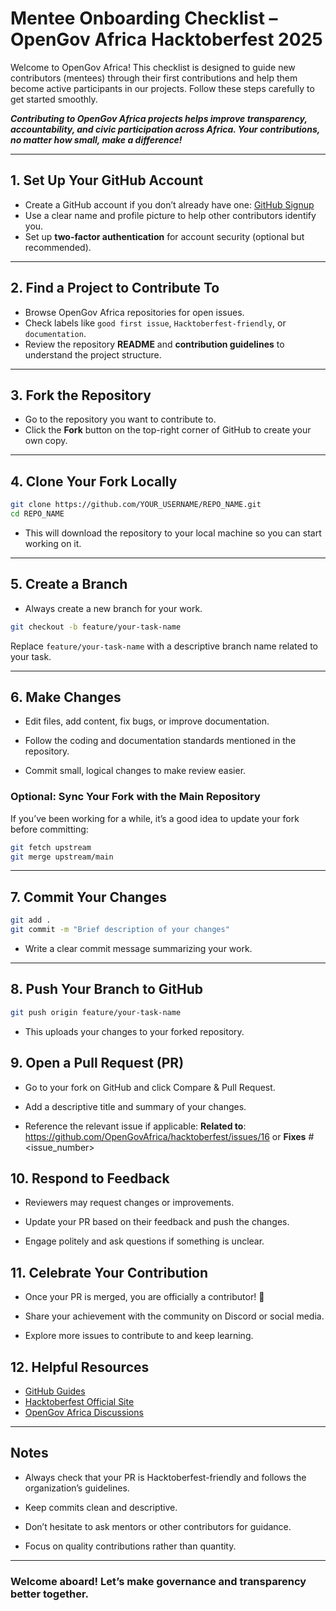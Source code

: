 # Mentee Onboarding Checklist – OpenGov Africa Hacktoberfest 2025

Welcome to OpenGov Africa! This checklist is designed to guide new contributors (mentees) through their first contributions and help them become active participants in our projects. Follow these steps carefully to get started smoothly.

***Contributing to OpenGov Africa projects helps improve transparency, accountability, and civic participation across Africa. Your contributions, no matter how small, make a difference!***

---

## 1. Set Up Your GitHub Account
- Create a GitHub account if you don’t already have one: [GitHub Signup](https://github.com/join)  
- Use a clear name and profile picture to help other contributors identify you.  
- Set up **two-factor authentication** for account security (optional but recommended).

---

## 2. Find a Project to Contribute To
- Browse OpenGov Africa repositories for open issues.  
- Check labels like `good first issue`, `Hacktoberfest-friendly`, or `documentation`.  
- Review the repository **README** and **contribution guidelines** to understand the project structure.

---

## 3. Fork the Repository
- Go to the repository you want to contribute to.  
- Click the **Fork** button on the top-right corner of GitHub to create your own copy.  

---

## 4. Clone Your Fork Locally
```bash
git clone https://github.com/YOUR_USERNAME/REPO_NAME.git
cd REPO_NAME
```
- This will download the repository to your local machine so you can start working on it.

---

## 5. Create a Branch
- Always create a new branch for your work.
```bash
git checkout -b feature/your-task-name
```
Replace `feature/your-task-name` with a descriptive branch name related to your task.

---

## 6. Make Changes
- Edit files, add content, fix bugs, or improve documentation.

- Follow the coding and documentation standards mentioned in the repository.

- Commit small, logical changes to make review easier.
### Optional: Sync Your Fork with the Main Repository

If you’ve been working for a while, it’s a good idea to update your fork before committing:
```bash
git fetch upstream
git merge upstream/main
```
---

## 7. Commit Your Changes
```bash
git add .
git commit -m "Brief description of your changes"
```
- Write a clear commit message summarizing your work.

---

## 8. Push Your Branch to GitHub
```bash
git push origin feature/your-task-name
```
- This uploads your changes to your forked repository.

## 9. Open a Pull Request (PR)
- Go to your fork on GitHub and click Compare & Pull Request.

- Add a descriptive title and summary of your changes.

- Reference the relevant issue if applicable: 
**Related to**: https://github.com/OpenGovAfrica/hacktoberfest/issues/16  or  **Fixes** #<issue_number>

## 10. Respond to Feedback
- Reviewers may request changes or improvements.

- Update your PR based on their feedback and push the changes.

- Engage politely and ask questions if something is unclear.

## 11. Celebrate Your Contribution
- Once your PR is merged, you are officially a contributor! 🎉

- Share your achievement with the community on Discord or social media.

- Explore more issues to contribute to and keep learning.

## 12. Helpful Resources
- [GitHub Guides](https://guides.github.com/)
- [Hacktoberfest Official Site](https://hacktoberfest.digitalocean.com/)
- [OpenGov Africa Discussions](https://github.com/orgs/OpenGovAfrica/discussions)

---

## Notes

- Always check that your PR is Hacktoberfest-friendly and follows the organization’s guidelines.

- Keep commits clean and descriptive.

- Don’t hesitate to ask mentors or other contributors for guidance.

- Focus on quality contributions rather than quantity.

---

### Welcome aboard! Let’s make governance and transparency better together.
